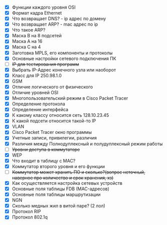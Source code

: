  - [x] Функции каждого уровня OSI
 - [x] Формат кадра Ethernet
 - [x] Что возвращает DNS? - ip адрес по домену
 - [x] Что возвращает ARP? - mac адрес по ip
 - [x] Что такое ARP?
 - [x] Маска B на 8 подсетей
 - [x] Маска А на 16
 - [x] Маска С на 4
 - [x] Заготовка MPLS, его компоненты и протоколы
 - [x] Основные настройки сетевого подключения ПК
 - [ ] ~~IP для тестирования программ~~
 - [x] Выбрать IP-Адрес конечного узла или наоборот
 - [x] Класс для IP 250.98.1.0
 - [x] GSM
 - [x] Отличие логического от физического
 - [x] Отличие уровней OSI
 - [x] Многопользовательский режим в Cisco Packet Tracer
 - [x] Определение протокола
 - [x] Определение интерфейса
 - [x] К какому классу относится сеть 128.10.23.45
 - [x] К какой подсети относится такой-то IP
 - [x] VLAN
 - [x] Cisco Packet Tracer окно программы
 - [x] Учетные записи, привилегии, различия
 - [x] Различия между Полнодуплексный и полудуплексный режим работы
 - [ ] ~~Уровни доступа в коммутаторе~~
 - [x] WEP
 - [x] Что входит в таблицу с MAC?
 - [x] Коммутатор второго уровня и его функции
 - [ ] ~~Коммутатор может хранить ПО и сколько?(вопрос неточный, наверное про количество и срок хранения, хз)~~
 - [x] Как осуществляется настройка сетевых устройств
 - [x] Основные поля таблицы FDB (MAC-адресов)
 - [x] Основные поля таблицы маршрутизации
 - [x] NGN
 - [x] Сколько медных жил в витой паре? (2 лол)
 - [x] Протокол RIP
 - [x] Протокол 802.1q

